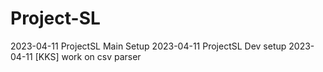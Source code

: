 # Project-SL
2023-04-11 ProjectSL Main Setup
2023-04-11 ProjectSL Dev setup
2023-04-11 [KKS] work on csv parser